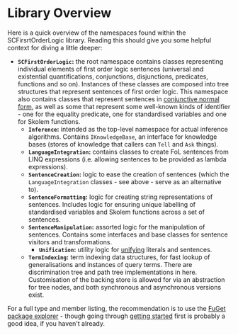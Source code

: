 ﻿# Library Overview

Here is a quick overview of the namespaces found within the SCFirsrtOrderLogic library. Reading this should give you some helpful context for diving a little deeper:

* **`SCFirstOrderLogic`:** the root namespace contains classes representing individual elements of first order logic sentences (universal and existential quantifications, conjunctions, disjunctions, predicates, functions and so on).
  Instances of these classes are composed into tree structures that represent sentences of first order logic.
  This namespace also contains classes that represent sentences in [conjunctive normal form](https://en.wikipedia.org/wiki/Conjunctive_normal_form), as well as some that represent some well-known kinds of identifier - one for the equality predicate, one for standardised variables and one for Skolem functions.
  * **`Inference`:** intended as the top-level namespace for actual inference algorithms. Contains `IKnowledgeBase`, an interface for knowledge bases (stores of knowledge that callers can `Tell` and `Ask` things).
  * **`LanguageIntegration`:** contains classes to create FoL sentences from LINQ expressions (i.e. allowing sentences to be provided as lambda expressions).
  * **`SentenceCreation`:** logic to ease the creation of sentences (which the `LanguageIntegration` classes - see above - serve as an alternative to).
  * **`SentenceFormatting`:** logic for creating string representations of sentences. Includes logic for ensuring unique labelling of standardised variables and Skolem functions across a set of sentences.
  * **`SentenceManipulation`:** assorted logic for the manipulation of sentences. Contains some interfaces and base classes for sentence visitors and transformations.
    * **`Unification`:** utility logic for [unifying](https://en.wikipedia.org/wiki/Unification_(computer_science)) literals and sentences.
  * **`TermIndexing`:** term indexing data structures, for fast lookup of generalisations and instances of query terms. 
    There are discrimination tree and path tree implementations in here.
    Customisation of the backing store is allowed for via an abstraction for tree nodes, and both synchronous and asynchronous versions exist.

For a full type and member listing, the recommendation is to use the [FuGet package explorer](https://www.fuget.org/packages/SCFirstOrderLogic/) - though going through [getting started](getting-started.md) first is probably a good idea, if you haven't already.

